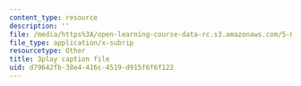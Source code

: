 ```yaml
---
content_type: resource
description: ''
file: /media/https%3A/open-learning-course-data-rc.s3.amazonaws.com/5-07sc-biological-chemistry-i-fall-2013/d79642fb38e4416c4519d915f6f6f122_qmqiF0YJ4LM.srt
file_type: application/x-subrip
resourcetype: Other
title: 3play caption file
uid: d79642fb-38e4-416c-4519-d915f6f6f122
---
```

